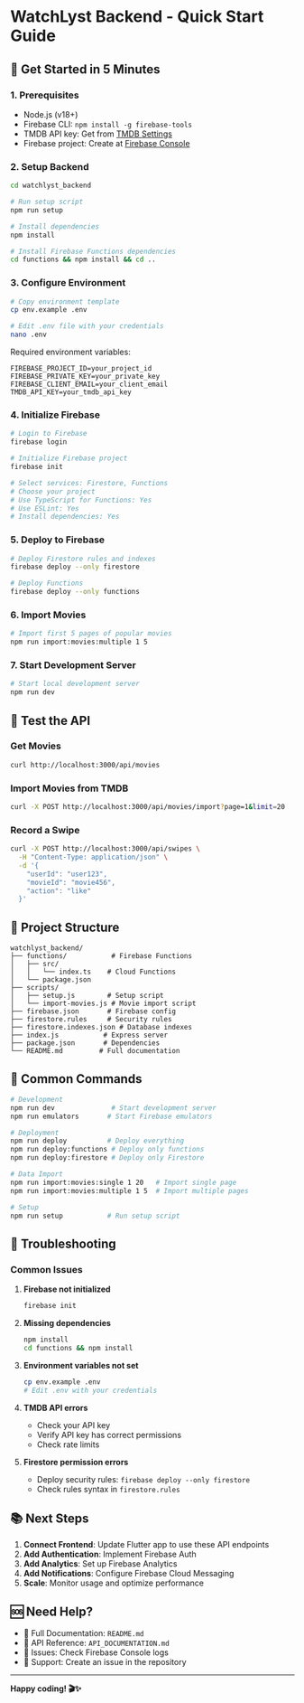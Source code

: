 # WatchLyst Backend - Quick Start Guide

## 🚀 Get Started in 5 Minutes

### 1. Prerequisites
- Node.js (v18+)
- Firebase CLI: `npm install -g firebase-tools`
- TMDB API key: Get from [TMDB Settings](https://www.themoviedb.org/settings/api)
- Firebase project: Create at [Firebase Console](https://console.firebase.google.com/)

### 2. Setup Backend
```bash
cd watchlyst_backend

# Run setup script
npm run setup

# Install dependencies
npm install

# Install Firebase Functions dependencies
cd functions && npm install && cd ..
```

### 3. Configure Environment
```bash
# Copy environment template
cp env.example .env

# Edit .env file with your credentials
nano .env
```

Required environment variables:
```env
FIREBASE_PROJECT_ID=your_project_id
FIREBASE_PRIVATE_KEY=your_private_key
FIREBASE_CLIENT_EMAIL=your_client_email
TMDB_API_KEY=your_tmdb_api_key
```

### 4. Initialize Firebase
```bash
# Login to Firebase
firebase login

# Initialize Firebase project
firebase init

# Select services: Firestore, Functions
# Choose your project
# Use TypeScript for Functions: Yes
# Use ESLint: Yes
# Install dependencies: Yes
```

### 5. Deploy to Firebase
```bash
# Deploy Firestore rules and indexes
firebase deploy --only firestore

# Deploy Functions
firebase deploy --only functions
```

### 6. Import Movies
```bash
# Import first 5 pages of popular movies
npm run import:movies:multiple 1 5
```

### 7. Start Development Server
```bash
# Start local development server
npm run dev
```

## 🎯 Test the API

### Get Movies
```bash
curl http://localhost:3000/api/movies
```

### Import Movies from TMDB
```bash
curl -X POST http://localhost:3000/api/movies/import?page=1&limit=20
```

### Record a Swipe
```bash
curl -X POST http://localhost:3000/api/swipes \
  -H "Content-Type: application/json" \
  -d '{
    "userId": "user123",
    "movieId": "movie456",
    "action": "like"
  }'
```

## 📁 Project Structure

```
watchlyst_backend/
├── functions/           # Firebase Functions
│   ├── src/
│   │   └── index.ts    # Cloud Functions
│   └── package.json
├── scripts/
│   ├── setup.js        # Setup script
│   └── import-movies.js # Movie import script
├── firebase.json       # Firebase config
├── firestore.rules     # Security rules
├── firestore.indexes.json # Database indexes
├── index.js           # Express server
├── package.json       # Dependencies
└── README.md         # Full documentation
```

## 🔧 Common Commands

```bash
# Development
npm run dev              # Start development server
npm run emulators       # Start Firebase emulators

# Deployment
npm run deploy          # Deploy everything
npm run deploy:functions # Deploy only functions
npm run deploy:firestore # Deploy only Firestore

# Data Import
npm run import:movies:single 1 20   # Import single page
npm run import:movies:multiple 1 5  # Import multiple pages

# Setup
npm run setup           # Run setup script
```

## 🐛 Troubleshooting

### Common Issues

1. **Firebase not initialized**
   ```bash
   firebase init
   ```

2. **Missing dependencies**
   ```bash
   npm install
   cd functions && npm install
   ```

3. **Environment variables not set**
   ```bash
   cp env.example .env
   # Edit .env with your credentials
   ```

4. **TMDB API errors**
   - Check your API key
   - Verify API key has correct permissions
   - Check rate limits

5. **Firestore permission errors**
   - Deploy security rules: `firebase deploy --only firestore`
   - Check rules syntax in `firestore.rules`

## 📚 Next Steps

1. **Connect Frontend**: Update Flutter app to use these API endpoints
2. **Add Authentication**: Implement Firebase Auth
3. **Add Analytics**: Set up Firebase Analytics
4. **Add Notifications**: Configure Firebase Cloud Messaging
5. **Scale**: Monitor usage and optimize performance

## 🆘 Need Help?

- 📖 Full Documentation: `README.md`
- 🔌 API Reference: `API_DOCUMENTATION.md`
- 🐛 Issues: Check Firebase Console logs
- 💬 Support: Create an issue in the repository

---

**Happy coding! 🎬✨** 